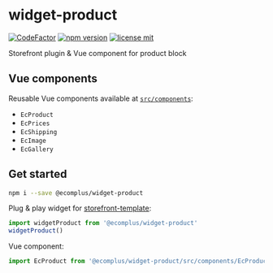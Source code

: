 # widget-product

[![CodeFactor](https://www.codefactor.io/repository/github/ecomclub/widget-product/badge)](https://www.codefactor.io/repository/github/ecomclub/widget-product)
[![npm version](https://img.shields.io/npm/v/@ecomplus/widget-product.svg)](https://www.npmjs.org/@ecomplus/widget-product)
[![license mit](https://img.shields.io/badge/License-MIT-yellow.svg)](https://opensource.org/licenses/MIT)

Storefront plugin & Vue component for product block

## Vue components

Reusable Vue components available at
[`src/components`](https://github.com/ecomclub/widget-product/tree/master/src/components):

- `EcProduct`
- `EcPrices`
- `EcShipping`
- `EcImage`
- `EcGallery`

## Get started

```bash
npm i --save @ecomplus/widget-product
```

Plug & play widget for
[storefront-template](https://github.com/ecomclub/storefront-template):

```js
import widgetProduct from '@ecomplus/widget-product'
widgetProduct()
```

Vue component:

```js
import EcProduct from '@ecomplus/widget-product/src/components/EcProduct.vue'
```
